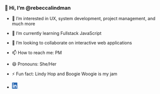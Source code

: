 ### 👋 Hi, I’m @rebeccalindman
- 👀 I’m interested in UX, system development, project management, and much more
- 🌱 I’m currently learning Fullstack JavaScript
- 💞️ I’m looking to collaborate on interactive web applications
- 📫 How to reach me: PM
- 😄 Pronouns: She/Her
- ⚡ Fun fact: Lindy Hop and Boogie Woogie is my jam

- <a href="https://www.linkedin.com/in/rebecca-lindman/"><img src="./in-logo/LI-In-Bug.png" width="20" height="20" alt="LinkedIn" /></a>

<!---
rebeccalindman/rebeccalindman is a ✨ special ✨ repository because its `README.md` (this file) appears on your GitHub profile.
You can click the Preview link to take a look at your changes.
--->
